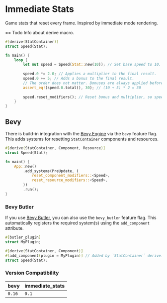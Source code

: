 # Immediate Stats

Game stats that reset every frame. Inspired by immediate mode rendering.

== Todo Info about derive macro.

```rust
#[derive(StatContainer)]
struct Speed(Stat);

fn main() {
    loop {
        let mut speed = Speed(Stat::new(10)); // Set base speed to 10.
        
        speed.0 *= 2.0; // Applies a multiplier to the final result.
        speed.0 += 5; // Adds a bonus to the final result.
        // The order does not matter. Bonuses are always applied before multipliers.
        assert_eq!(speed.0.total(), 30); // (10 + 5) * 2 = 30
        
        speed.reset_modifiers(); // Reset bonus and multiplier, so speed is back to 10.
    }
}
```

## Bevy

There is build-in integration with the [Bevy Engine](https://bevyengine.org) via the `bevy` feature flag.
This adds systems for resetting `StatContainer` components and resources.

```rust
#[derive(StatContainer, Component, Resource)]
struct Speed(Stat);

fn main() {
    App::new()
        .add_systems(PreUpdate, (
            reset_component_modifiers::<Speed>,
            reset_resource_modifiers::<Speed>,
        ))
        .run();
}
```

### Bevy Butler

If you use [Bevy Butler](https://github.com/TGRCdev/bevy-butler/), you can also use the `bevy_butler` feature flag.
This automatically registers the required system(s) using the `add_component` attribute.

```rust
#[butler_plugin]
struct MyPlugin;

#[derive(StatContainer, Component)]
#[add_component(plugin = MyPlugin)] // Added by `StatContainer` derive.
struct Speed(Stat);
```

### Version Compatibility
| bevy   | immediate_stats |
|--------|-----------------|
| `0.16` | `0.1`           |
